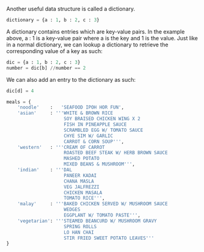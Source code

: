 
Another useful data structure is called a dictionary.

```python
dictionary = {a : 1, b : 2, c : 3}
```
A dictionary contains entries which are key-value pairs. In the example above, a : 1 is a key-value pair where a is the key and 1 is the value. Just like in a normal dictionary, we can lookup a dictionary to retrieve the corresponding value of a key as such:

```python
dic = {a : 1, b : 2, c : 3}
number = dic[b] //number == 2
```

We can also add an entry to the dictionary as such:

```python
dic[d] = 4
```

```python
meals = {
    'noodle'    :   'SEAFOOD IPOH HOR FUN',
    'asian'     : '''WHITE & BROWN RICE
                     SOY BRAISED CHICKEN WING X 2
                     FISH IN PINEAPPLE SAUCE
                     SCRAMBLED EGG W/ TOMATO SAUCE
                     CHYE SIM W/ GARLIC
                     CARROT & CORN SOUP''',
    'western'   : '''CREAM OF CARROT
                     ROASTED BEEF STEAK W/ HERB BROWN SAUCE
                     MASHED POTATO
                     MIXED BEANS & MUSHROOM''',
    'indian'    : '''DAL
                     PANEER KADAI
                     CHANA MASLA
                     VEG JALFREZZI
                     CHICKEN MASALA
                     TOMATO RICE''',
    'malay'     : '''BAKED CHICKEN SERVED W/ MUSHROOM SAUCE
                     WEDGES
                     EGGPLANT W/ TOMATO PASTE''',
    'vegetarian': '''STEAMED BEANCURD W/ MUSHROOM GRAVY
                     SPRING ROLLS
                     LO HAN CHAI
                     STIR FRIED SWEET POTATO LEAVES'''
}
```

